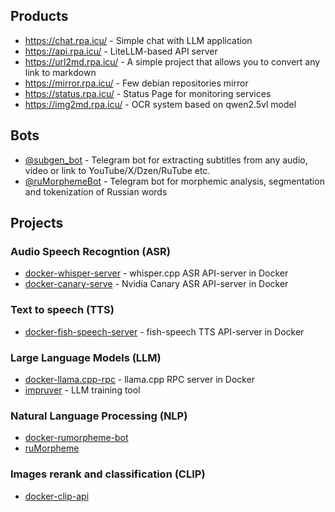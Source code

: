 ## Products

- https://chat.rpa.icu/ - Simple chat with LLM application
- https://api.rpa.icu/ - LiteLLM-based API server
- https://url2md.rpa.icu/ - A simple project that allows you to convert any link to markdown
- https://mirror.rpa.icu/ - Few debian repositories mirror
- https://status.rpa.icu/ - Status Page for monitoring services
- https://img2md.rpa.icu/ - OCR system based on qwen2.5vl model

## Bots

- [@subgen_bot](https://t.me/ruMorphemeBot) - Telegram bot for extracting subtitles from any audio, video or link to YouTube/X/Dzen/RuTube etc.
- [@ruMorphemeBot](https://t.me/ruMorphemeBot) - Telegram bot for morphemic analysis, segmentation and tokenization of Russian words

## Projects

### Audio Speech Recogntion (ASR)

- [docker-whisper-server](https://github.com/EvilFreelancer/docker-whisper-server) - whisper.cpp ASR API-server in Docker
- [docker-canary-serve](https://github.com/EvilFreelancer/docker-canary-serve) - Nvidia Canary ASR API-server in Docker

### Text to speech (TTS)

- [docker-fish-speech-server](https://github.com/EvilFreelancer/docker-fish-speech-server) - fish-speech TTS API-server in Docker

### Large Language Models (LLM)

- [docker-llama.cpp-rpc](https://github.com/EvilFreelancer/docker-llama.cpp-rpc) - llama.cpp RPC server in Docker
- [impruver](https://github.com/EvilFreelancer/impruver) - LLM training tool

### Natural Language Processing (NLP)

- [docker-rumorpheme-bot](https://github.com/EvilFreelancer/docker-rumorpheme-bot)
- [ruMorpheme](https://github.com/EvilFreelancer/ruMorpheme)

### Images rerank and classification (CLIP)

- [docker-clip-api](https://github.com/EvilFreelancer/docker-clip-api)
